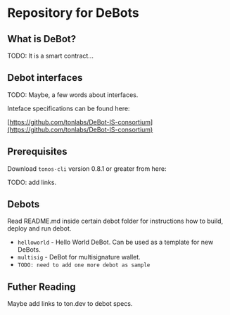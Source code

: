 # Repository for DeBots

## What is DeBot?
TODO: It is a smart contract...

## Debot interfaces

TODO: Maybe, a few words about interfaces.

Inteface specifications can be found here:

[https://github.com/tonlabs/DeBot-IS-consortium](https://github.com/tonlabs/DeBot-IS-consortium)

## Prerequisites

Download `tonos-cli` version 0.8.1 or greater from here:

TODO: add links.

## Debots

Read README.md inside certain debot folder for instructions how to build, deploy and run debot.

- `helloworld` - Hello World DeBot. Can be used as a template for new DeBots.
- `multisig` - DeBot for multisignature wallet.
- `TODO: need to add one more debot as sample`

## Futher Reading

Maybe add links to ton.dev to debot specs.